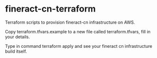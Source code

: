 # fineract-cn-terraform
Terraform scripts to provision fineract-cn infrastructure on AWS.

Copy terraform.tfvars.example to a new file called terraform.tfvars,
fill in your details.

Type in command terraform apply and see your fineract cn infrastructure
build itself.

